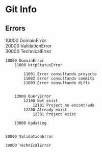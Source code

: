 # Git Info  
  
## Errors
10000 DomainError  
20000 ValidationError  
30000 TechnicalError  

    10000 DomainError
        11000 HttpStatusError  

            11001 Error consultando proyecto
            11002 Error consultando commits
            11003 Error consultando diffs

            
        12000 QueryError
            12100 Not exist
                12101 Project no encontrado
            12200 Already exist
                12201 Project exist
                
        13000 Updating


    20000 ValidationError

    30000 TechnicalError
